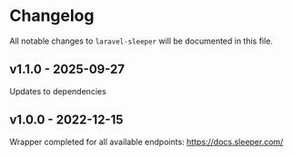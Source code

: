 # Changelog

All notable changes to `laravel-sleeper` will be documented in this file.

## v1.1.0 - 2025-09-27

Updates to dependencies

## v1.0.0 - 2022-12-15

Wrapper completed for all available endpoints: https://docs.sleeper.com/
